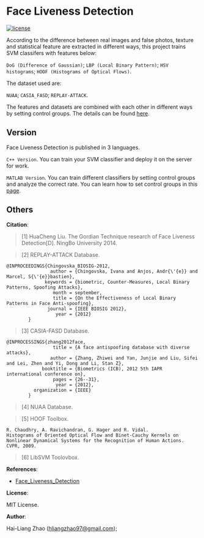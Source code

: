 # Face Liveness Detection

[![license](https://img.shields.io/github/license/mashape/apistatus.svg?maxAge=2592000)](https://github.com/NarcissusHliangZhao/Face-Liveness-Detection/blob/master/LICENSE.txt)

According to the difference between real images and false photos, texture and statistical feature are extracted in different ways, this project trains SVM classifers with features below:

`DoG (Difference of Gaussian)`;
`LBP (Local Binary Pattern)`;
`HSV histograms`;
`HOOF (Histograms of Optical Flows)`.

The dataset used are:

`NUAA`;
`CASIA_FASD`;
`REPLAY-ATTACK`.

The features and datasets are combined with each other in different ways by setting control groups. The details can be found [here](https://github.com/NarcissusHliangZhao/Face-Liveness-Detection/tree/master/version/Matlab).

## Version
Face Liveness Detection is published in 3 languages.

`C++ Version`.
You can train your SVM classifier and deploy it on the server for work.

`MATLAB Version`.
You can train different classifiers by setting control groups and analyze the correct rate.
You can learn how to set control groups in this [page](https://github.com/NarcissusHliangZhao/Face-Liveness-Detection/tree/master/version/Matlab).

## Others
**Citation**:

> [1] HuaCheng Liu. The Gordian Technique research of Face Liveness Detection[D]. NingBo University 2014.

> [2] REPLAY-ATTACK Database.

```
@INPROCEEDINGS{Chingovska_BIOSIG-2012,
                author = {Chingovska, Ivana and Anjos, Andr{\'{e}} and Marcel, S{\'{e}}bastien},
              keywords = {biometric, Counter-Measures, Local Binary Patterns, Spoofing Attacks},
                 month = september,
                 title = {On the Effectiveness of Local Binary Patterns in Face Anti-spoofing},
               journal = {IEEE BIOSIG 2012},
                  year = {2012}
        }
```

> [3] CASIA-FASD Database.

```
@INPROCESSINGS{zhang2012face,
                 title = {A face antispoofing database with diverse attacks},
                author = {Zhang, Zhiwei and Yan, Junjie and Liu, Sifei and Lei, Zhen and Yi, Dong and Li, Stan Z},
             booktitle = {Biometrics (ICB), 2012 5th IAPR international conference on},
                 pages = {26--31},
                  year = {2012},
          organization = {IEEE}
        }
```

> [4] NUAA Database.

> [5] HOOF Toolbox.
```
R. Chaudhry, A. Ravichandran, G. Hager and R. Vidal.
Histograms of Oriented Optical Flow and Binet-Cauchy Kernels on Nonlinear Dynamical Systems for the Recognition of Human Actions.
CVPR, 2009.
```

> [6] LibSVM Toolovbox.

**References**:

- [Face_Liveness_Detection](https://github.com/allenyangyl/Face_Liveness_Detection)

**License**:

MIT License.

**Author**:

Hai-Liang Zhao (hliangzhao97@gmail.com);
